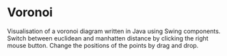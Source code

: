 Voronoi
=======

Visualisation of a voronoi diagram written in Java using Swing components.
Switch between euclidean and manhatten distance by clicking the right mouse button.
Change the positions of the points by drag and drop.
